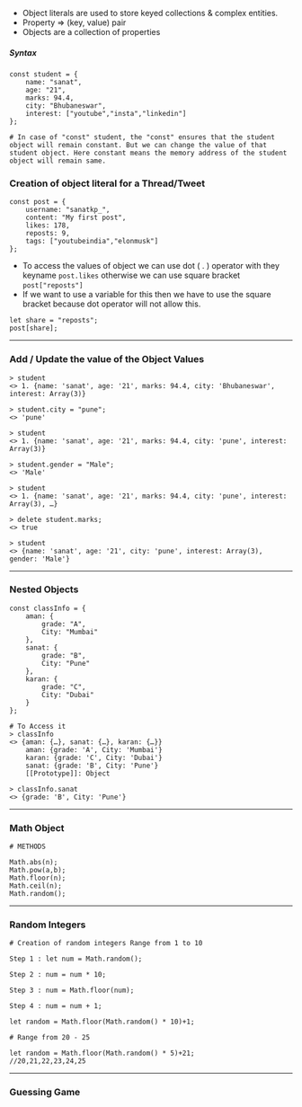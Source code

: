 - Object literals are used to store keyed collections & complex entities. 
- Property => (key, value) pair
- Objects are a collection of properties
##### Syntax
```
const student = {
	name: "sanat",
	age: "21",
	marks: 94.4,
	city: "Bhubaneswar",
	interest: ["youtube","insta","linkedin"]
};

# In case of "const" student, the "const" ensures that the student object will remain constant. But we can change the value of that student object. Here constant means the memory address of the student object will remain same. 
```
### Creation of object literal for a Thread/Tweet

```
const post = {
    username: "sanatkp_",
    content: "My first post",
    likes: 178,
    reposts: 9,
    tags: ["youtubeindia","elonmusk"]
};
```

- To access the values of object we can use dot ( . ) operator with they keyname `post.likes` otherwise we can use square bracket `post["reposts"]`
- If we want to use a variable for this then we have to use the square bracket because dot operator will not allow this. 
```
let share = "reposts";
post[share];
```
---------------------------------
### Add / Update the value of the Object Values

```
> student
<> 1. {name: 'sanat', age: '21', marks: 94.4, city: 'Bhubaneswar', interest: Array(3)}

> student.city = "pune";
<> 'pune'

> student
<> 1. {name: 'sanat', age: '21', marks: 94.4, city: 'pune', interest: Array(3)}

> student.gender = "Male";
<> 'Male'

> student
<> 1. {name: 'sanat', age: '21', marks: 94.4, city: 'pune', interest: Array(3), …}

> delete student.marks;
<> true

> student
<> {name: 'sanat', age: '21', city: 'pune', interest: Array(3), gender: 'Male'}
```
-------------
### Nested Objects

```
const classInfo = {
    aman: {
        grade: "A",
        City: "Mumbai"
    },
    sanat: {
        grade: "B",
        City: "Pune"
    },
    karan: {
        grade: "C",
        City: "Dubai"
    }
};

# To Access it
> classInfo
<> {aman: {…}, sanat: {…}, karan: {…}}
	aman: {grade: 'A', City: 'Mumbai'}
	karan: {grade: 'C', City: 'Dubai'}
	sanat: {grade: 'B', City: 'Pune'}
	[[Prototype]]: Object
	
> classInfo.sanat
<> {grade: 'B', City: 'Pune'}
```
-------------
### Math Object

```
# METHODS

Math.abs(n);
Math.pow(a,b);
Math.floor(n);
Math.ceil(n);
Math.random();
```
---------------
### Random Integers
```
# Creation of random integers Range from 1 to 10

Step 1 : let num = Math.random();

Step 2 : num = num * 10;

Step 3 : num = Math.floor(num);

Step 4 : num = num + 1;
```

```
let random = Math.floor(Math.random() * 10)+1;
```

```
# Range from 20 - 25

let random = Math.floor(Math.random() * 5)+21;        //20,21,22,23,24,25
```
----------------
### Guessing Game
```

```
